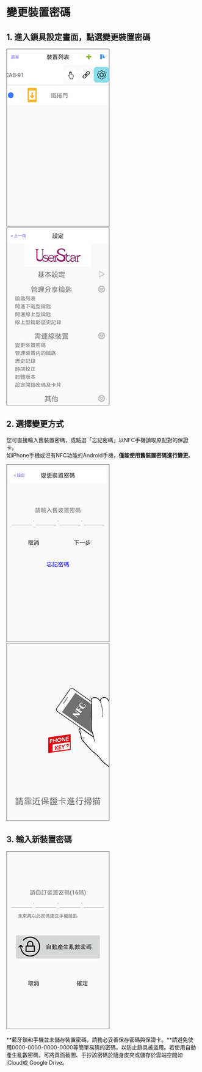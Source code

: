 # 變更裝置密碼

## 1. 進入鎖具設定畫面，點選變更裝置密碼 <a id="enter-setting-of-the-lock-click-change-device-password"></a>

![](../.gitbook/assets/screenshot_2018-12-21-14-04-22-395_com.userstar.phonekey.png) ![](../.gitbook/assets/screenshot_2018-12-21-14-09-09-676_com.userstar.phonekey.png)

## 2. 選擇變更方式 <a id="choose-how-to-change"></a>

您可直接輸入舊裝置密碼，或點選「忘記密碼」以NFC手機讀取原配對的保證卡。  
如iPhone手機或沒有NFC功能的Android手機，**僅能使用舊裝置密碼進行變更**。

![](../.gitbook/assets/screenshot_2018-12-21-15-31-49-599_com.userstar.phonekey.png) ![](../.gitbook/assets/screenshot_2018-12-20-17-22-47-532_com.userstar.phonekey.png)

## 3.  **輸入新裝置密碼** <a id="input-new-device-password"></a>

![](../.gitbook/assets/screenshot_2018-12-20-17-23-02-396_com.userstar.phonekey.png)

**藍牙鎖和手機並未儲存裝置密碼，請務必妥善保存密碼與保證卡。**請避免使用0000-0000-0000-0000等簡單易猜的密碼，以防止鎖具被盜用。若使用自動產生亂數密碼，可將頁面截圖、手抄該密碼於隨身皮夾或儲存於雲端空間如 iCloud或 Google Drive。

